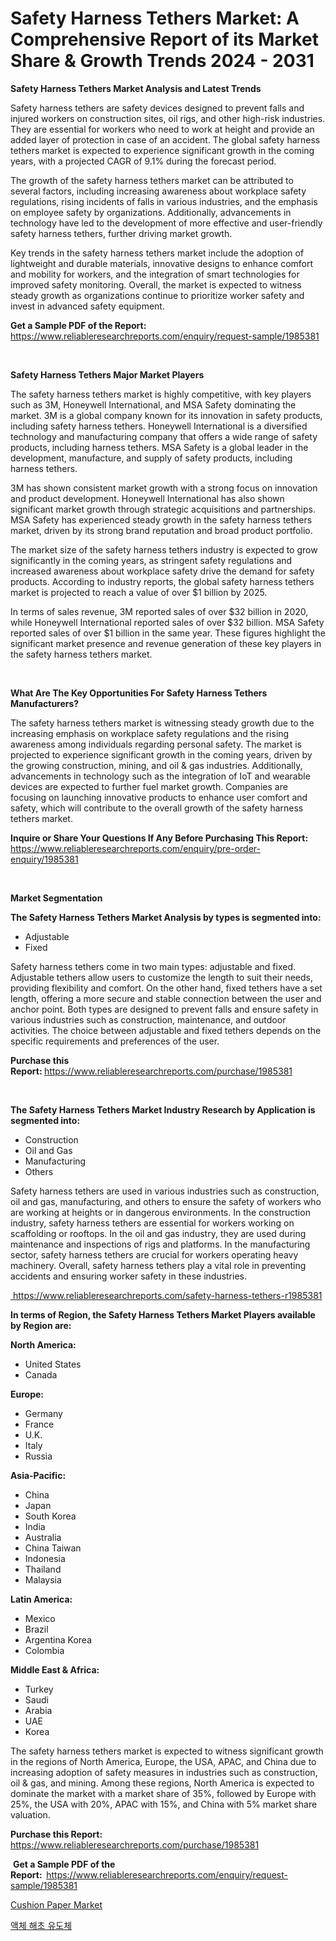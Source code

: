 <p><h1>Safety Harness Tethers Market: A Comprehensive Report of its Market Share & Growth Trends 2024 - 2031</h1></p><p><strong>Safety Harness Tethers Market Analysis and Latest Trends</strong></p>
<p><p>Safety harness tethers are safety devices designed to prevent falls and injured workers on construction sites, oil rigs, and other high-risk industries. They are essential for workers who need to work at height and provide an added layer of protection in case of an accident. The global safety harness tethers market is expected to experience significant growth in the coming years, with a projected CAGR of 9.1% during the forecast period.</p><p>The growth of the safety harness tethers market can be attributed to several factors, including increasing awareness about workplace safety regulations, rising incidents of falls in various industries, and the emphasis on employee safety by organizations. Additionally, advancements in technology have led to the development of more effective and user-friendly safety harness tethers, further driving market growth.</p><p>Key trends in the safety harness tethers market include the adoption of lightweight and durable materials, innovative designs to enhance comfort and mobility for workers, and the integration of smart technologies for improved safety monitoring. Overall, the market is expected to witness steady growth as organizations continue to prioritize worker safety and invest in advanced safety equipment.</p></p>
<p><strong>Get a Sample PDF of the Report:&nbsp;</strong> <a href="https://www.reliableresearchreports.com/enquiry/request-sample/1985381">https://www.reliableresearchreports.com/enquiry/request-sample/1985381</a></p>
<p>&nbsp;</p>
<p><strong>Safety Harness Tethers Major Market Players</strong></p>
<p><p>The safety harness tethers market is highly competitive, with key players such as 3M, Honeywell International, and MSA Safety dominating the market. 3M is a global company known for its innovation in safety products, including safety harness tethers. Honeywell International is a diversified technology and manufacturing company that offers a wide range of safety products, including harness tethers. MSA Safety is a global leader in the development, manufacture, and supply of safety products, including harness tethers.</p><p>3M has shown consistent market growth with a strong focus on innovation and product development. Honeywell International has also shown significant market growth through strategic acquisitions and partnerships. MSA Safety has experienced steady growth in the safety harness tethers market, driven by its strong brand reputation and broad product portfolio.</p><p>The market size of the safety harness tethers industry is expected to grow significantly in the coming years, as stringent safety regulations and increased awareness about workplace safety drive the demand for safety products. According to industry reports, the global safety harness tethers market is projected to reach a value of over $1 billion by 2025.</p><p>In terms of sales revenue, 3M reported sales of over $32 billion in 2020, while Honeywell International reported sales of over $32 billion. MSA Safety reported sales of over $1 billion in the same year. These figures highlight the significant market presence and revenue generation of these key players in the safety harness tethers market.</p></p>
<p>&nbsp;</p>
<p><strong>What Are The Key Opportunities For Safety Harness Tethers Manufacturers?</strong></p>
<p><p>The safety harness tethers market is witnessing steady growth due to the increasing emphasis on workplace safety regulations and the rising awareness among individuals regarding personal safety. The market is projected to experience significant growth in the coming years, driven by the growing construction, mining, and oil & gas industries. Additionally, advancements in technology such as the integration of IoT and wearable devices are expected to further fuel market growth. Companies are focusing on launching innovative products to enhance user comfort and safety, which will contribute to the overall growth of the safety harness tethers market.</p></p>
<p><strong>Inquire or Share Your Questions If Any Before Purchasing This Report:</strong> <a href="https://www.reliableresearchreports.com/enquiry/pre-order-enquiry/1985381">https://www.reliableresearchreports.com/enquiry/pre-order-enquiry/1985381</a></p>
<p>&nbsp;</p>
<p><strong>Market Segmentation</strong></p>
<p><strong>The Safety Harness Tethers Market Analysis by types is segmented into:</strong></p>
<p><ul><li>Adjustable</li><li>Fixed</li></ul></p>
<p><p>Safety harness tethers come in two main types: adjustable and fixed. Adjustable tethers allow users to customize the length to suit their needs, providing flexibility and comfort. On the other hand, fixed tethers have a set length, offering a more secure and stable connection between the user and anchor point. Both types are designed to prevent falls and ensure safety in various industries such as construction, maintenance, and outdoor activities. The choice between adjustable and fixed tethers depends on the specific requirements and preferences of the user.</p></p>
<p><strong>Purchase this Report:&nbsp;</strong><a href="https://www.reliableresearchreports.com/purchase/1985381">https://www.reliableresearchreports.com/purchase/1985381</a></p>
<p>&nbsp;</p>
<p><strong>The Safety Harness Tethers Market Industry Research by Application is segmented into:</strong></p>
<p><ul><li>Construction</li><li>Oil and Gas</li><li>Manufacturing</li><li>Others</li></ul></p>
<p><p>Safety harness tethers are used in various industries such as construction, oil and gas, manufacturing, and others to ensure the safety of workers who are working at heights or in dangerous environments. In the construction industry, safety harness tethers are essential for workers working on scaffolding or rooftops. In the oil and gas industry, they are used during maintenance and inspections of rigs and platforms. In the manufacturing sector, safety harness tethers are crucial for workers operating heavy machinery. Overall, safety harness tethers play a vital role in preventing accidents and ensuring worker safety in these industries.</p></p>
<p><a href="https://www.reliableresearchreports.com/safety-harness-tethers-r1985381">&nbsp;https://www.reliableresearchreports.com/safety-harness-tethers-r1985381</a></p>
<p><strong>In terms of Region, the Safety Harness Tethers Market Players available by Region are:</strong></p>
<p>
    <p> <strong> North America: </strong>
        <ul>
            <li>United States</li>
            <li>Canada</li>
        </ul>
        </p> 
    <p> <strong> Europe: </strong>
        <ul>
            <li>Germany</li>
            <li>France</li>
            <li>U.K.</li>
            <li>Italy</li>
            <li>Russia</li>
        </ul>
        </p> 
    <p> <strong> Asia-Pacific: </strong>
        <ul>
            <li>China</li>
            <li>Japan</li>
            <li>South Korea</li>
            <li>India</li>
            <li>Australia</li>
            <li>China Taiwan</li>
            <li>Indonesia</li>
            <li>Thailand</li>
            <li>Malaysia</li>
        </ul>
        </p> 
    <p> <strong> Latin America: </strong>
        <ul>
            <li>Mexico</li>
            <li>Brazil</li>
            <li>Argentina Korea</li>
            <li>Colombia</li>
        </ul>
        </p> 
    <p> <strong> Middle East & Africa: </strong>
        <ul>
            <li>Turkey</li>
            <li>Saudi</li>
            <li>Arabia</li>
            <li>UAE</li>
            <li>Korea</li>
        </ul>
    </p>
    </p>
<p><p>The safety harness tethers market is expected to witness significant growth in the regions of North America, Europe, the USA, APAC, and China due to increasing adoption of safety measures in industries such as construction, oil & gas, and mining. Among these regions, North America is expected to dominate the market with a market share of 35%, followed by Europe with 25%, the USA with 20%, APAC with 15%, and China with 5% market share valuation.</p></p>
<p><strong>Purchase this Report: </strong><a href="https://www.reliableresearchreports.com/purchase/1985381">https://www.reliableresearchreports.com/purchase/1985381</a></p>
<p>&nbsp;<strong>Get a Sample PDF of the Report:&nbsp;&nbsp;</strong><a href="https://www.reliableresearchreports.com/enquiry/request-sample/1985381">https://www.reliableresearchreports.com/enquiry/request-sample/1985381</a></p>
<p><strong></strong></p>
<p><p><a href="https://github.com/Gilanghao0/Market-Research-Report-List-1/blob/main/cushion-paper-market.md">Cushion Paper Market</a></p><p><a href="https://github.com/chupp85/Market-Research-Report-List-1/blob/main/7132819154393.md">액체 해초 유도체</a></p></p>